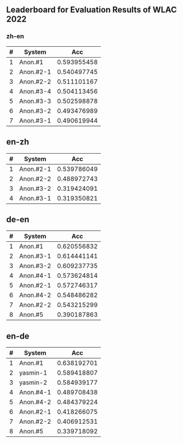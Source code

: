 ## Leaderboard for Evaluation Results of WLAC 2022 
### zh-en
|  #   | System  | Acc |
|  ----  | ----  | ---- |
| 1 | Anon.#1 | 0.593955458 |
| 2 | Anon.#2-1 | 0.540497745 |
| 3 | Anon.#2-2 | 0.511101167 |
| 4 | Anon.#3-4 | 0.504113456 |
| 5 | Anon.#3-3 | 0.502598878 |
| 6 | Anon.#3-2 | 0.493476989 |
| 7 | Anon.#3-1 | 0.490619944 |

 
## en-zh
|  #   | System  | Acc |
|  ----  | ----  | ---- |
| 1 | Anon.#2-1 | 0.539786049 |
| 2 | Anon.#2-2 | 0.488972743 |
| 3 | Anon.#3-2 | 0.319424091 |
| 4 | Anon.#3-1 | 0.319350821 |


## de-en
|  #   | System  | Acc |
|  ----  | ----  | ---- |
| 1 | Anon.#1 | 0.620556832 |
| 2 | Anon.#3-1 | 0.614441141 |
| 3 | Anon.#3-2 | 0.609237735 |
| 4 | Anon.#4-1 | 0.573624814 |
| 5 | Anon.#2-1 | 0.572746317 |
| 6 | Anon.#4-2 | 0.548486282 |
| 7 | Anon.#2-2 | 0.543215299 |
| 8 | Anon.#5 | 0.390187863 |


## en-de
|  #   | System  | Acc |
|  ----  | ----  | ---- |
| 1 | Anon.#1 | 0.638192701 |
| 2 | yasmin-1 | 0.589418807 |
| 3 | yasmin-2 | 0.584939177 |
| 4 | Anon.#4-1 | 0.489708438 |
| 5 | Anon.#4-2 | 0.484379224 |
| 6 | Anon.#2-1 | 0.418266075 |
| 7 | Anon.#2-2 | 0.406912531 |
| 8 | Anon.#5 | 0.339718092 |